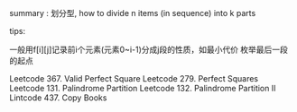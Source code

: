 summary : 划分型, how to divide n items (in sequence) into k parts

tips:

一般用f[i][j]记录前i个元素(元素0~i-1)分成j段的性质，如最小代价
枚举最后一段的起点

Leetcode 367. Valid Perfect Square
Leetcode 279. Perfect Squares
Leetcode 131. Palindrome Partition
Leetcode 132. Palindrome Partition II
Lintcode 437. Copy Books